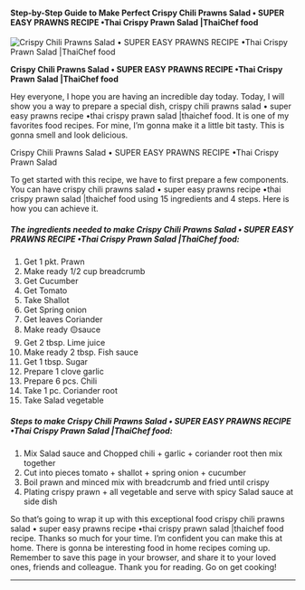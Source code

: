            

#### Step-by-Step Guide to Make Perfect Crispy Chili Prawns Salad • SUPER EASY PRAWNS RECIPE •Thai Crispy Prawn Salad |ThaiChef food

![Crispy Chili Prawns Salad • SUPER EASY PRAWNS RECIPE •Thai Crispy Prawn Salad |ThaiChef food](https://img-global.cpcdn.com/recipes/cf3df0cfb6d45f87/751x532cq70/crispy-chili-prawns-salad-%e2%80%a2-super-easy-prawns-recipe-%e2%80%a2thai-crispy-prawn-salad-thaichef-food-recipe-main-photo.jpg)

**Crispy Chili Prawns Salad • SUPER EASY PRAWNS RECIPE •Thai Crispy Prawn Salad |ThaiChef food**

Hey everyone, I hope you are having an incredible day today. Today, I will show you a way to prepare a special dish, crispy chili prawns salad • super easy prawns recipe •thai crispy prawn salad |thaichef food. It is one of my favorites food recipes. For mine, I’m gonna make it a little bit tasty. This is gonna smell and look delicious.

Crispy Chili Prawns Salad • SUPER EASY PRAWNS RECIPE •Thai Crispy Prawn Salad

To get started with this recipe, we have to first prepare a few components. You can have crispy chili prawns salad • super easy prawns recipe •thai crispy prawn salad |thaichef food using 15 ingredients and 4 steps. Here is how you can achieve it.

##### The ingredients needed to make Crispy Chili Prawns Salad • SUPER EASY PRAWNS RECIPE •Thai Crispy Prawn Salad |ThaiChef food:

1.  Get 1 pkt. Prawn
2.  Make ready 1/2 cup breadcrumb
3.  Get Cucumber
4.  Get Tomato
5.  Take Shallot
6.  Get Spring onion
7.  Get leaves Coriander
8.  Make ready 🟡sauce
9.  Get 2 tbsp. Lime juice
10.  Make ready 2 tbsp. Fish sauce
11.  Get 1 tbsp. Sugar
12.  Prepare 1 clove garlic
13.  Prepare 6 pcs. Chili
14.  Take 1 pc. Coriander root
15.  Take Salad vegetable

##### Steps to make Crispy Chili Prawns Salad • SUPER EASY PRAWNS RECIPE •Thai Crispy Prawn Salad |ThaiChef food:

1.  Mix Salad sauce and Chopped chili + garlic + coriander root then mix together
2.  Cut into pieces tomato + shallot + spring onion + cucumber
3.  Boil prawn and minced mix with breadcrumb and fried until crispy
4.  Plating crispy prawn + all vegetable and serve with spicy Salad sauce at side dish

So that’s going to wrap it up with this exceptional food crispy chili prawns salad • super easy prawns recipe •thai crispy prawn salad |thaichef food recipe. Thanks so much for your time. I’m confident you can make this at home. There is gonna be interesting food in home recipes coming up. Remember to save this page in your browser, and share it to your loved ones, friends and colleague. Thank you for reading. Go on get cooking!

* * *